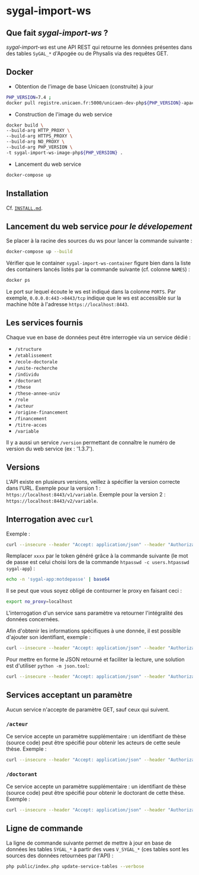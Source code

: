 sygal-import-ws
===============

Que fait *sygal-import-ws* ?
----------------------------

*sygal-import-ws* est une API REST qui retourne les données présentes dans des tables `SyGAL_*` 
d'Apogée ou de Physalis via des requêtes GET.

Docker
------

- Obtention de l'image de base Unicaen (construite) à jour

```bash
PHP_VERSION=7.4 ;
docker pull registre.unicaen.fr:5000/unicaen-dev-php${PHP_VERSION}-apache
```

- Construction de l'image du web service

```bash
docker build \
--build-arg HTTP_PROXY \
--build-arg HTTPS_PROXY \
--build-arg NO_PROXY \
--build-arg PHP_VERSION \
-t sygal-import-ws-image-php${PHP_VERSION} .
```

- Lancement du web service

```bash
docker-compose up
```


Installation
------------

Cf. [`INSTALL.md`](INSTALL.md).


Lancement du web service *pour le dévelopement*
-----------------------------------------------

Se placer à la racine des sources du ws pour lancer la commande suivante :

```bash
docker-compose up --build
```

Vérifier que le container `sygal-import-ws-container` figure bien dans la liste des containers
lancés listés par la commande suivante (cf. colonne `NAMES`) :

```bash
docker ps
```

Le port sur lequel écoute le ws est indiqué dans la colonne `PORTS`. 
Par exemple, `0.0.0.0:443->8443/tcp` indique que le ws est accessible sur la machine hôte 
à l'adresse `https://localhost:8443`.


Les services fournis
--------------------
 
Chaque vue en base de données peut être interrogée via un service dédié :
  - `/structure` 
  - `/etablissement` 
  - `/ecole-doctorale` 
  - `/unite-recherche` 
  - `/individu` 
  - `/doctorant` 
  - `/these` 
  - `/these-annee-univ` 
  - `/role` 
  - `/acteur` 
  - `/origine-financement` 
  - `/financement` 
  - `/titre-acces`
  - `/variable`

Il y a aussi un service `/version` permettant de connaître le numéro de version du web service (ex : '1.3.7'). 


Versions
--------

L'API existe en plusieurs versions, veillez à spécifier la version correcte dans l'URL.
Exemple pour la version 1 : `https://localhost:8443/v1/variable`. 
Exemple pour la version 2 : `https://localhost:8443/v2/variable`. 


Interrogation avec `curl`
-------------------------

Exemple :
```bash
curl --insecure --header "Accept: application/json" --header "Authorization: Basic xxxx" https://localhost:8443/v2/variable
```

Remplacer `xxxx` par le token généré grâce à la commande suivante 
(le mot de passe est celui choisi lors de la commande `htpasswd -c users.htpasswd sygal-app`) :
```bash
echo -n 'sygal-app:motdepasse' | base64
```

Il se peut que vous soyez obligé de contourner le proxy en faisant ceci :
```bash
export no_proxy=localhost
```

L'interrogation d'un service sans paramètre va retourner l'intégralité des données concernées.

Afin d'obtenir les informations spécifiques à une donnée, il est possible d'ajouter son identifiant, exemple :
```bash
curl --insecure --header "Accept: application/json" --header "Authorization: Basic xxxx" https://localhost:8443/v2/variable/ETB_LIB_NOM_RESP
```

Pour mettre en forme le JSON retourné et faciliter la lecture, une solution est d'utiliser `python -m json.tool`:
```bash
curl --insecure --header "Accept: application/json" --header "Authorization: Basic xxxx" https://localhost:8443/v2/variable | python -m json.tool
```


Services acceptant un paramètre
-------------------------------

Aucun service n'accepte de paramètre GET, sauf ceux qui suivent.

### `/acteur`

Ce service accepte un paramètre supplémentaire : un identifiant de thèse (source code) peut être spécifié pour obtenir 
les acteurs de cette seule thèse. 
Exemple :
```bash
curl --insecure --header "Accept: application/json" --header "Authorization: Basic xxxxx" https://localhost:8443/v2/acteur?these_id=13111
```

### `/doctorant`

Ce service accepte un paramètre supplémentaire : un identifiant de thèse (source code) peut être spécifié pour obtenir
le doctorant de cette thèse.
Exemple :
```bash
curl --insecure --header "Accept: application/json" --header "Authorization: Basic xxxxx" https://localhost:8443/v2/doctorant?these_id=13111
```


Ligne de commande
-----------------

La ligne de commande suivante permet de mettre à jour en base de données les tables `SYGAL_*` à partir des
vues `V_SYGAL_*` (ces tables sont les sources des données retournées par l'API) :

```bash
php public/index.php update-service-tables --verbose
```
